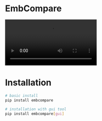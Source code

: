 # EmbCompare

<video src=".assets/overview.webm" type="video/webm">
    A short overview of embcompare graphical user interface 
</video>

# Installation

```bash
# basic install
pip install embcompare

# installation with gui tool
pip install embcompare[gui]
```